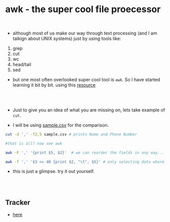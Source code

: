 # awk - the super cool file proecessor

<br>

- although most of us make our way through text processing (and I am talkign about UNIX systems) just by using tools like:

1. grep
2. cut
3. wc
4. head/tail
5. sed

- but one most often overlooked super cool tool is `awk`. So I have started learning it bit by bit. using this [resource](https://www.grymoire.com/Unix/Awk.html)

<br>
<br>


- Just to give you an idea of what you are missing on, lets take example of `cut`.

- I will be using [sample.csv](./sample.csv) for the comparison.

```bash
cut -d ',' -f2,5 sample.csv # prints Name and Phone Number

#that is all? now see awk

awk -F ',' '{print $5, $2}'  # we can reorder the fields in any way... want more?

awk -f ',' '$3 <= 40 {print $2, "\t", $5}' # only selecting data where age <= 40 (conditinal)
```

- this is just a glimpse. try it out yourself.


<br>
<br>


## Tracker

- [here](https://www.grymoire.com/Unix/Awk.html#uh-4)
